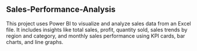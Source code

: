 ## Sales-Performance-Analysis

This project uses Power BI to visualize and analyze sales data from an Excel file. It includes insights like total sales, profit, quantity sold, sales trends by region and category, and monthly sales performance using KPI cards, bar charts, and line graphs.
